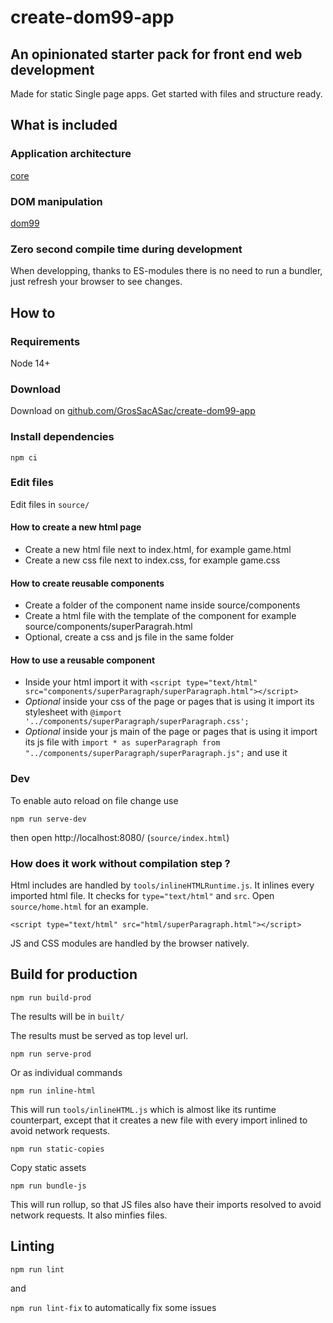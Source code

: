 # create-dom99-app

## An opinionated starter pack for front end web development

Made for static Single page apps. Get started with files and structure ready.


## What is included


### Application architecture

[core](https://github.com/mauriciosoares/core.js)

### DOM manipulation

[dom99](https://dom99.now.sh/)



### Zero second compile time during development

When developping, thanks to ES-modules there is no need to run a bundler, just refresh your browser to see changes.

## How to

### Requirements

Node 14+

### Download

Download on [github.com/GrosSacASac/create-dom99-app](https://github.com/GrosSacASac/create-dom99-app/archive/master.zip)


### Install dependencies

`npm ci`

### Edit files

Edit files in `source/`

#### How to create a new html page

 * Create a new html file next to index.html, for example game.html
 * Create a new css file next to index.css, for example game.css

#### How to create reusable components

 * Create a folder of the component name inside source/components
 * Create a html file with the template of the component for example  source/components/superParagrah.html
 * Optional, create a css and js file in the same folder

#### How to use a reusable component

 * Inside your html import it with `<script type="text/html" src="components/superParagraph/superParagraph.html"></script>`
 * _Optional_ inside your css of the page or pages that is using it import its stylesheet with `@import '../components/superParagraph/superParagraph.css';`
 * _Optional_ inside your js main of the page or pages that is using it import its js file with `import * as superParagraph from "../components/superParagraph/superParagraph.js";` and use it

### Dev


To enable auto reload on file change use 

`npm run serve-dev`

then open http://localhost:8080/ (`source/index.html`)

### How does it work without compilation step ?

Html includes are handled by `tools/inlineHTMLRuntime.js`. It inlines every imported html file.  It checks for `type="text/html"` and `src`. Open `source/home.html` for an example.

```
<script type="text/html" src="html/superParagraph.html"></script>
```

JS and CSS modules are handled by the browser natively.

## Build for production

`npm run build-prod`

The results will be in `built/`

The results must be served as top level url.

`npm run serve-prod`

Or as individual commands

`npm run inline-html`

This will run `tools/inlineHTML.js` which is almost like its runtime counterpart, except that it creates a new file with every import inlined to avoid network requests.

`npm run static-copies`

Copy static assets

`npm run bundle-js`

This will run rollup, so that JS files also have their imports resolved to avoid network requests. It also minfies files.

## Linting


`npm run lint`

and

`npm run lint-fix` to automatically fix some issues
 
